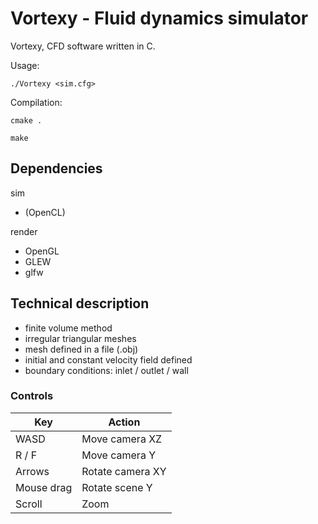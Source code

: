# Vortexy - Fluid dynamics simulator

Vortexy, CFD software written in C.

Usage:

```
./Vortexy <sim.cfg>
```

Compilation:

```
cmake .

make
```

## Dependencies

sim
- (OpenCL)

render
- OpenGL
- GLEW
- glfw

## Technical description

- finite volume method
- irregular triangular meshes
- mesh defined in a file (.obj)
- initial and constant velocity field defined
- boundary conditions: inlet / outlet / wall

### Controls

| Key | Action |
| --- | ------ |
| WASD | Move camera XZ |
| R / F | Move camera Y |
| Arrows | Rotate camera XY |
| Mouse drag | Rotate scene Y |
| Scroll | Zoom |
